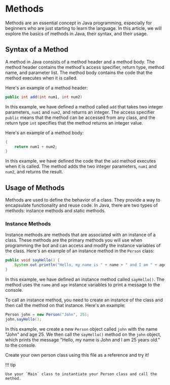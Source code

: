 # Methods

Methods are an essential concept in Java programming, especially for beginners who are just starting to learn the language. In this article, we will explore the basics of methods in Java, their syntax, and their usage.

## Syntax of a Method

A method in Java consists of a method header and a method body. The method header contains the method's access specifier, return type, method name, and parameter list. The method body contains the code that the method executes when it is called.

Here's an example of a method header:

```java
public int add(int num1, int num2)
```

In this example, we have defined a method called `add` that takes two integer parameters, `num1` and `num2`, and returns an integer. The access specifier `public` means that the method can be accessed from any class, and the return type `int` specifies that the method returns an integer value.

Here's an example of a method body:

```java
{
    return num1 + num2;
}
```

In this example, we have defined the code that the `add` method executes when it is called. The method adds the two integer parameters, `num1` and `num2`, and returns the result.

## Usage of Methods

Methods are used to define the behavior of a class. They provide a way to encapsulate functionality and reuse code. In Java, there are two types of methods: instance methods and static methods.

### Instance Methods

Instance methods are methods that are associated with an instance of a class. These methods are the primary methods you will use when programming the bot and can access and modify the instance variables of the class. Here's an example of an instance method in the `Person` class:

```java
public void sayHello() {
    System.out.println("Hello, my name is " + name + " and I am " + age + " years old.");
}
```

In this example, we have defined an instance method called `sayHello()`. The method uses the `name` and `age` instance variables to print a message to the console.

To call an instance method, you need to create an instance of the class and then call the method on that instance. Here's an example:

```java
Person john = new Person("John", 25);
john.sayHello();
```

In this example, we create a new `Person` object called `john` with the name "John" and age 25. We then call the `sayHello()` method on the `john` object, which prints the message "Hello, my name is John and I am 25 years old." to the console.

Create your own person class using this file as a reference and try it!

!!! tip 

    Use your `Main` class to instantiate your Person class and call the method.